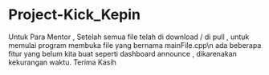 # Project-Kick_Kepin
Untuk Para Mentor , Setelah semua file telah di download / di pull , untuk memulai program membuka file yang bernama mainFile.cpp\n
ada beberapa fitur yang belum kita buat seperti dashboard announce , dikarenakan kekurangan waktu.
Terima Kasih
